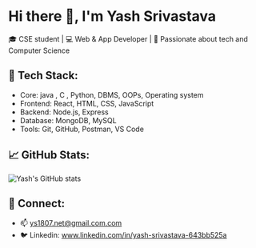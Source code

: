 # Hi there 👋, I'm Yash Srivastava

🎓 CSE student | 💻 Web & App Developer | 🚀 Passionate about tech and Computer Science

## 🚀 Tech Stack:
- Core: java , C , Python, DBMS, OOPs, Operating system
- Frontend: React, HTML, CSS, JavaScript
- Backend: Node.js, Express
- Database: MongoDB, MySQL
- Tools: Git, GitHub, Postman, VS Code

## 📈 GitHub Stats:
![Yash's GitHub stats](https://github-readme-stats.vercel.app/api?username=Yash-2511&show_icons=true&theme=radical)

## 🔗 Connect:
- 📫 ys1807.net@gmail.com.com
- 🐦 Linkedin: www.linkedin.com/in/yash-srivastava-643bb525a